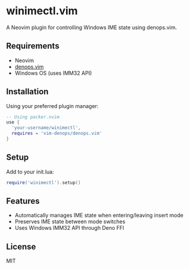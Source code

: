 # winimectl.vim

A Neovim plugin for controlling Windows IME state using denops.vim.

## Requirements

- Neovim
- [denops.vim](https://github.com/vim-denops/denops.vim)
- Windows OS (uses IMM32 API)

## Installation

Using your preferred plugin manager:

```lua
-- Using packer.nvim
use {
  'your-username/winimectl',
  requires = 'vim-denops/denops.vim'
}
```

## Setup

Add to your init.lua:

```lua
require('winimectl').setup()
```

## Features

- Automatically manages IME state when entering/leaving insert mode
- Preserves IME state between mode switches
- Uses Windows IMM32 API through Deno FFI

## License

MIT

